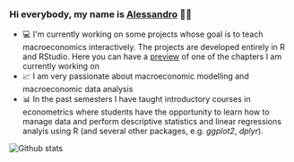 ### Hi everybody, my name is <a href="https://www.alessandrobramucci.com/" target="_blank">Alessandro</a> 👋😃

- 💻 I'm currently working on some projects whose goal is to teach macroeconomics interactively. The projects are developed entirely in R and RStudio. Here you can have a <a href="http://example.com/](https://wiposim-fiscalpolicy-course.netlify.app/" target="_blank">preview</a> of one of the chapters I am currently working on
- 📈 I am very passionate about macroeconomic modelling and macroeconomic data analysis
- 📊 In the past semesters I have taught introductory courses in econometrics where students have the opportunity to learn how to manage data and perform descriptive statistics and linear regressions analyis using R (and several other packages, e.g. *ggplot2*, *dplyr*).

![Github stats](https://github-readme-stats.vercel.app/api?username=Alessandro1984&theme=highcontrast&show_icons=true&count_private=true)


